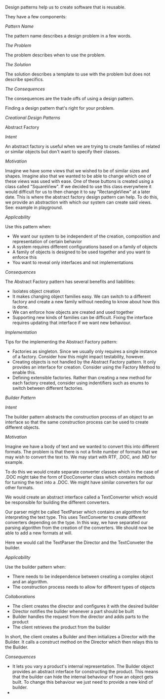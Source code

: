 Design patterns help us to create software that is reusable.

They have a few components:

*Pattern Name*

The pattern name describes a design problem in a few words.

*The Problem*

The problem describes when to use the problem.

*The Solution*

The solution describes a template to use with the problem but does not describe specifics.

*The Consequences*

The consequences are the trade offs of using a design pattern.

Finding a design pattern that's right for your problem.

*Creational Design Patterns*

Abstract Factory

*Intent*

An abstract factory is useful when we are trying to create families of related or similar objects but don't want to specify their classes.

*Motivation*

Imagine we have some views that we wished to be of similar sizes and shapes. Imagine also that we wanted to be able to change which one of these views was used with ease. One of these buttons is created using a class called "SquareView". If we decided to use this class everywhere it would difficult for us to then change it to say "RectangleView" at a later date. This is where the abstract factory design pattern can help. To do this, we provide an abstraction with which our system can create said views. See: example in playground.

*Applicability*

Use this pattern when:

* We want our system to be independent of the creation, composition and representation of certain behavior
* A system requires different configurations based on a family of objects
* A family of objects is designed to be used together and you want to enforce this
* You want to reveal only interfaces and not implementations

*Consequences*

The Abstract Factory pattern has several benefits and liabilities:

* Isolates object creation
* It makes changing object families easy. We can switch to a different factory and create a new family without needing to know about how this is done.
* We can enforce how objects are created and used together
* Supporting new kinds of families can be difficult. Fixing the interface requires updating that interface if we want new behaviour.

*Implementation*

Tips for the implementing the Abstract Factory pattern:

* Factories as singleton. Since we usually only requires a single instance of a factory. Consider how this might impact testability, however.
* Creating objects is not handled by the Abstract Factory pattern. It only provides an interface for creation. Consider using the Factory Method to enable this.
* Defining extensible factories. Rather than creating a new method for each factory created, consider using indentifiers such as enums to switch between different factories.


*Builder Pattern*

*Intent*

The builder pattern abstracts the construction process of an object to an interface so that the same construction process can be used to create different objects.

*Motivation*

Imagine we have a body of text and we wanted to convert this into different formats. The problem is that there is not a finite number of formats that we may wish to convert the text to. We may start with RTF, .DOC, and .MD for example.

To do this we would create separate converter classes which in the case of .DOC might take the form of DocConverter class which contains methods for turning the text into a .DOC. We might have similar converters for our other formats.

We would create an abstract interface called a TextConverter which would be responsible for building the different converters.

Our parser might be called TextParser which contains an algorithm for interpreting the text type. This uses TextConverter to create different converters depending on the type. In this way, we have separated our parsing algorithm from the creation of the converters. We should now be able to add a new formats at will.

Here we would call the TextParser the Director and the TextConveter the builder.

*Applicability*

Use the builder pattern when:

* There needs to be independence between creating a complex object and an algorithm.
* The construction process needs to allow for different types of objects

*Collaborations*

* The client creates the director and configures it with the desired builder
* Director notifies the builder whenever a part should be built
* Builder handles the request from the director and adds parts to the product
* The client retrieves the product from the builder

In short, the client creates a Builder and then initializes a Director with the Builder. It calls a construct method on the Director which then relays this to the Builder.


*Consequences*

* It lets you vary a product's internal representation. The Builder object provides an abstract interface for constructing the product. This means that the builder can hide the internal behaviour of how an object gets built. To change this behaviour we just need to provide a new kind of builder. 
*
